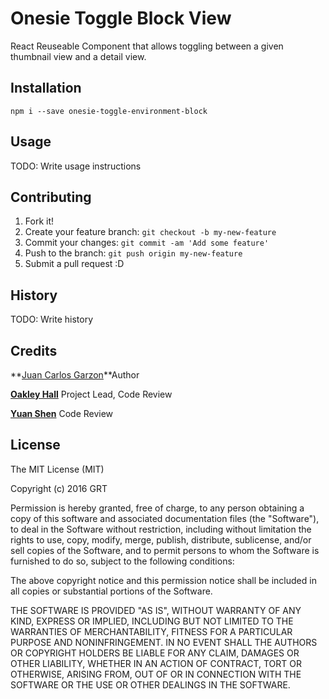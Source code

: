 # Onesie Toggle Block View

React Reuseable Component that allows toggling between a given thumbnail view and a detail view.

## Installation
`npm i --save onesie-toggle-environment-block`

## Usage

TODO: Write usage instructions

## Contributing

1. Fork it!
2. Create your feature branch: `git checkout -b my-new-feature`
3. Commit your changes: `git commit -am 'Add some feature'`
4. Push to the branch: `git push origin my-new-feature`
5. Submit a pull request :D

## History

TODO: Write history

## Credits

**[Juan Carlos Garzon](https://github.com/juangrt)**Author

**[Oakley Hall](https://github.com/ohall)**
Project Lead, Code Review

**[Yuan Shen](https://github.com/yshen01)** 
Code Review

## License

The MIT License (MIT)

Copyright (c) 2016 GRT

Permission is hereby granted, free of charge, to any person obtaining a copy
of this software and associated documentation files (the "Software"), to deal
in the Software without restriction, including without limitation the rights
to use, copy, modify, merge, publish, distribute, sublicense, and/or sell
copies of the Software, and to permit persons to whom the Software is
furnished to do so, subject to the following conditions:

The above copyright notice and this permission notice shall be included in all
copies or substantial portions of the Software.

THE SOFTWARE IS PROVIDED "AS IS", WITHOUT WARRANTY OF ANY KIND, EXPRESS OR
IMPLIED, INCLUDING BUT NOT LIMITED TO THE WARRANTIES OF MERCHANTABILITY,
FITNESS FOR A PARTICULAR PURPOSE AND NONINFRINGEMENT. IN NO EVENT SHALL THE
AUTHORS OR COPYRIGHT HOLDERS BE LIABLE FOR ANY CLAIM, DAMAGES OR OTHER
LIABILITY, WHETHER IN AN ACTION OF CONTRACT, TORT OR OTHERWISE, ARISING FROM,
OUT OF OR IN CONNECTION WITH THE SOFTWARE OR THE USE OR OTHER DEALINGS IN THE
SOFTWARE.
